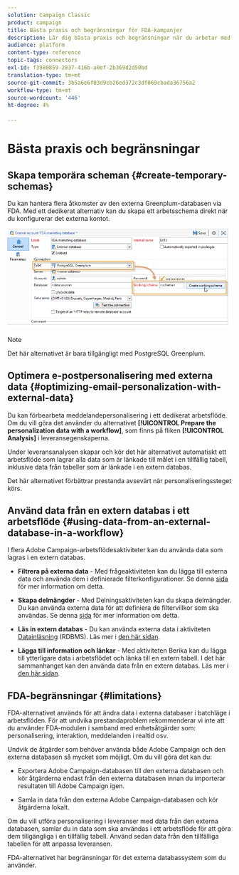 ```yaml
---
solution: Campaign Classic
product: campaign
title: Bästa praxis och begränsningar för FDA-kampanjer
description: Lär dig bästa praxis och begränsningar när du arbetar med en extern databas (FDA)
audience: platform
content-type: reference
topic-tags: connectors
exl-id: f3980859-2837-416b-a0ef-2b369d2d50bd
translation-type: tm+mt
source-git-commit: 3b5a6e6f03d9cb26ed372c3df069cbada36756a2
workflow-type: tm+mt
source-wordcount: '446'
ht-degree: 4%

---
```


# Bästa praxis och begränsningar

## Skapa temporära scheman {#create-temporary-schemas}

Du kan hantera flera åtkomster av den externa Greenplum-databasen via FDA. Med ett dedikerat alternativ kan du skapa ett arbetsschema direkt när du konfigurerar det externa kontot.

![](assets/fda_work_table.png)

>[!NOTE]
>
>Det här alternativet är bara tillgängligt med PostgreSQL Greenplum.

## Optimera e-postpersonalisering med externa data {#optimizing-email-personalization-with-external-data}

Du kan förbearbeta meddelandepersonalisering i ett dedikerat arbetsflöde. Om du vill göra det använder du alternativet **[!UICONTROL Prepare the personalization data with a workflow]**, som finns på fliken **[!UICONTROL Analysis]** i leveransegenskaperna.

Under leveransanalysen skapar och kör det här alternativet automatiskt ett arbetsflöde som lagrar alla data som är länkade till målet i en tillfällig tabell, inklusive data från tabeller som är länkade i en extern databas.

Det här alternativet förbättrar prestanda avsevärt när personaliseringssteget körs.

## Använd data från en extern databas i ett arbetsflöde {#using-data-from-an-external-database-in-a-workflow}

I flera Adobe Campaign-arbetsflödesaktiviteter kan du använda data som lagras i en extern databas.

* **Filtrera på externa data**  - Med  [](../../workflow/using/targeting-data.md#selecting-data) frågeaktiviteten kan du lägga till externa data och använda dem i definierade filterkonfigurationer. Se denna [sida](../../workflow/using/targeting-data.md#selecting-data) för mer information om detta.

* **Skapa delmängder**  - Med  [](../../workflow/using/split.md) Delningsaktiviteten kan du skapa delmängder. Du kan använda externa data för att definiera de filtervillkor som ska användas. Se denna [sida](../../workflow/using/split.md) för mer information om detta.

* **Läs in extern databas**  - Du kan använda externa data i aktiviteten  [Datainläsning](../../workflow/using/data-loading--rdbms-.md)  (RDBMS). Läs mer i [den här sidan](../../workflow/using/data-loading--rdbms-.md).

* **Lägga till information och länkar**  - Med  [](../../workflow/using/enrichment.md) aktiviteten Berika kan du lägga till ytterligare data i arbetsflödet och länka till en extern tabell. I det här sammanhanget kan den använda data från en extern databas. Läs mer i [den här sidan](../../workflow/using/enrichment.md).

## FDA-begränsningar {#limitations}

FDA-alternativet används för att ändra data i externa databaser i batchläge i arbetsflöden. För att undvika prestandaproblem rekommenderar vi inte att du använder FDA-modulen i samband med enhetsåtgärder som: personalisering, interaktion, meddelanden i realtid osv.

Undvik de åtgärder som behöver använda både Adobe Campaign och den externa databasen så mycket som möjligt. Om du vill göra det kan du:

* Exportera Adobe Campaign-databasen till den externa databasen och kör åtgärderna endast från den externa databasen innan du importerar resultaten till Adobe Campaign igen.

* Samla in data från den externa Adobe Campaign-databasen och kör åtgärderna lokalt.

Om du vill utföra personalisering i leveranser med data från den externa databasen, samlar du in data som ska användas i ett arbetsflöde för att göra dem tillgängliga i en tillfällig tabell. Använd sedan data från den tillfälliga tabellen för att anpassa leveransen.

FDA-alternativet har begränsningar för det externa databassystem som du använder.
